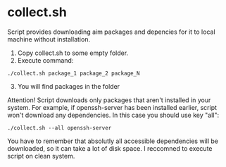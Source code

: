 # collect.sh
Script provides downloading aim packages and depencies for it to local machine without installation.

1. Copy collect.sh to some empty folder.
2. Execute command:
```
./collect.sh package_1 package_2 package_N
```
3. You will find packages in the folder

Attention! Script downloads only packages that aren't installed in your system. For example, if openssh-server has been installed earlier, script won't download any dependencies. In this case you should use key "all":

```
./collect.sh --all openssh-server
```

You have to remember that absolutly all accessible dependencies will be downloaded, so it can take a lot of disk space. I reccomned to execute script on clean system.
